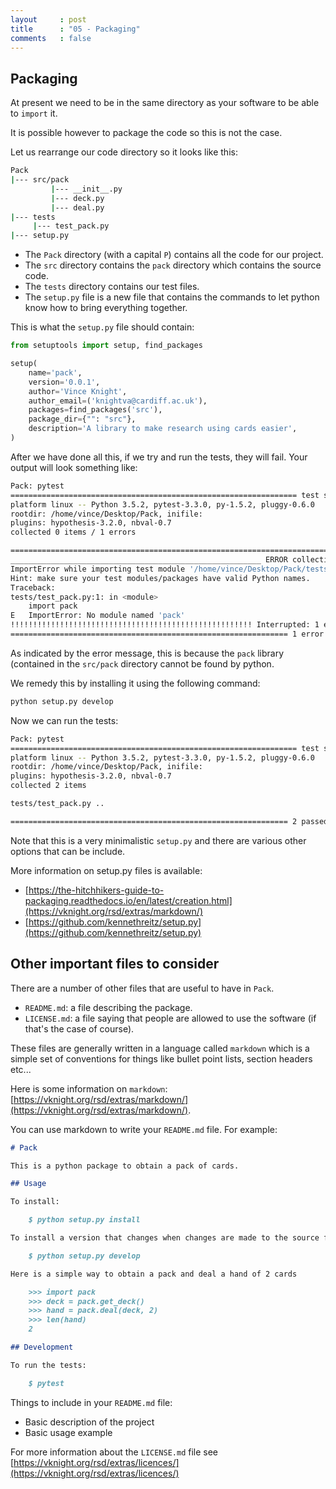 ```yaml
---
layout     : post
title      : "05 - Packaging"
comments   : false
---
```



## Packaging

At present we need to be in the same directory as your software to be able to
`import` it.

It is possible however to package the code so this is not the case.

Let us rearrange our code directory so it looks like this:

```bash
Pack
|--- src/pack
         |--- __init__.py
         |--- deck.py
         |--- deal.py
|--- tests
     |--- test_pack.py
|--- setup.py
```

- The `Pack` directory (with a capital `P`) contains all the code for our project.
- The `src` directory contains the `pack` directory which contains the source
  code.
- The `tests` directory contains our test files.
- The `setup.py` file is a new file that contains the commands to let python
  know how to bring everything together.

This is what the `setup.py` file should contain:

```python
from setuptools import setup, find_packages

setup(
    name='pack',
    version='0.0.1',
    author='Vince Knight',
    author_email=('knightva@cardiff.ac.uk'),
    packages=find_packages('src'),
    package_dir={"": "src"},
    description='A library to make research using cards easier',
)
```

After we have done all this, if we try and run the tests, they will fail. Your
output will look something like:

```bash
Pack: pytest
================================================================ test session starts =================================================================
platform linux -- Python 3.5.2, pytest-3.3.0, py-1.5.2, pluggy-0.6.0
rootdir: /home/vince/Desktop/Pack, inifile:
plugins: hypothesis-3.2.0, nbval-0.7
collected 0 items / 1 errors

======================================================================= ERRORS =======================================================================
________________________________________________________ ERROR collecting tests/test_pack.py _________________________________________________________
ImportError while importing test module '/home/vince/Desktop/Pack/tests/test_pack.py'.
Hint: make sure your test modules/packages have valid Python names.
Traceback:
tests/test_pack.py:1: in <module>
    import pack
E   ImportError: No module named 'pack'
!!!!!!!!!!!!!!!!!!!!!!!!!!!!!!!!!!!!!!!!!!!!!!!!!!!!!! Interrupted: 1 errors during collection !!!!!!!!!!!!!!!!!!!!!!!!!!!!!!!!!!!!!!!!!!!!!!!!!!!!!!!
============================================================== 1 error in 0.15 seconds ===============================================================

```

As indicated by the error message, this is because the `pack` library (contained
in the `src/pack` directory cannot be found by python.

We remedy this by installing it using the following command:

```bash
python setup.py develop
```

Now we can run the tests:

```bash
Pack: pytest
================================================================ test session starts =================================================================
platform linux -- Python 3.5.2, pytest-3.3.0, py-1.5.2, pluggy-0.6.0
rootdir: /home/vince/Desktop/Pack, inifile:
plugins: hypothesis-3.2.0, nbval-0.7
collected 2 items

tests/test_pack.py ..                                                                                                                          [100%]

============================================================== 2 passed in 0.02 seconds ==============================================================
```

Note that this is a very minimalistic `setup.py` and there are various other
options that can be include.

More information on setup.py files is available:

- [https://the-hitchhikers-guide-to-packaging.readthedocs.io/en/latest/creation.html](https://vknight.org/rsd/extras/markdown/)
- [https://github.com/kennethreitz/setup.py](https://github.com/kennethreitz/setup.py)

## Other important files to consider

There are a number of other files that are useful to have in `Pack`.

- `README.md`: a file describing the package.
- `LICENSE.md`: a file saying that people are allowed to use the software (if
  that's the case of course).

These files are generally written in a language called `markdown` which is a
simple set of conventions for things like bullet point lists, section headers
etc...

Here is some information on
`markdown`: [https://vknight.org/rsd/extras/markdown/](https://vknight.org/rsd/extras/markdown/).

You can use markdown to write your `README.md` file. For example:

```markdown
# Pack

This is a python package to obtain a pack of cards.

## Usage

To install:

    $ python setup.py install

To install a version that changes when changes are made to the source files.

    $ python setup.py develop

Here is a simple way to obtain a pack and deal a hand of 2 cards

    >>> import pack
    >>> deck = pack.get_deck()
    >>> hand = pack.deal(deck, 2)
    >>> len(hand)
    2

## Development

To run the tests:

    $ pytest

```

Things to include in your `README.md` file:

- Basic description of the project
- Basic usage example

For more information about the `LICENSE.md` file see
[https://vknight.org/rsd/extras/licences/](https://vknight.org/rsd/extras/licences/)
